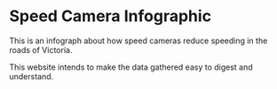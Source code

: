 # Speed Camera Infographic
This is an infograph about how speed cameras reduce speeding in the roads of Victoria. 

This website intends to make the data gathered easy to digest and understand.

